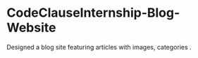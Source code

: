 # CodeClauseInternship-Blog-Website
Designed a blog site featuring articles with images, categories .
